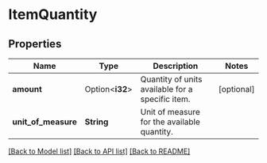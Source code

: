 # ItemQuantity

## Properties

Name | Type | Description | Notes
------------ | ------------- | ------------- | -------------
**amount** | Option<**i32**> | Quantity of units available for a specific item. | [optional]
**unit_of_measure** | **String** | Unit of measure for the available quantity. | 

[[Back to Model list]](../README.md#documentation-for-models) [[Back to API list]](../README.md#documentation-for-api-endpoints) [[Back to README]](../README.md)


